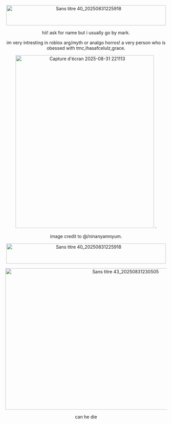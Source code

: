 

<p align="center"><img width="498" height="63" alt="Sans titre 40_20250831225918" src="https://github.com/user-attachments/assets/0e58eac6-3b99-4e5e-8a22-819a8bb607fc" /></p>
<p align="center">hii! ask for name but i usually go by mark.</p>
<p align="center">im very intresting in roblox arg/myth or analgo horros! a very person who is obessed with tmc,ihasafcelulz,grace.</p>
<p align="center"><img width="432" height="538" alt="Capture d'écran 2025-08-31 221113" src="https://github.com/user-attachments/assets/34a3f00d-2167-4312-9c5a-d6fa69850847" />
.</p>
<p align="center">image credit to @/ninanyamnyum.</p>
<p align="center"><img width="498" height="63" alt="Sans titre 40_20250831225918" src="https://github.com/user-attachments/assets/0e58eac6-3b99-4e5e-8a22-819a8bb607fc" /></p>
<p align="center"><img width="735" height="440" alt="Sans titre 43_20250831230505" src="https://github.com/user-attachments/assets/a4c18785-6f91-42b4-b732-b92e5331fc48" /></p>
<p align="center">can he die</p>
